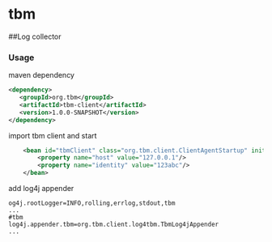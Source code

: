 # tbm
##Log collector

### Usage

maven dependency
```xml
<dependency>
   <groupId>org.tbm</groupId>
   <artifactId>tbm-client</artifactId>
   <version>1.0.0-SNAPSHOT</version>
</dependency>
```

import tbm client and start
```xml
    <bean id="tbmClient" class="org.tbm.client.ClientAgentStartup" init-method="start">
        <property name="host" value="127.0.0.1"/>
        <property name="identity" value="123abc"/>
    </bean>
```


add log4j appender
```properties
og4j.rootLogger=INFO,rolling,errlog,stdout,tbm
...
#tbm
log4j.appender.tbm=org.tbm.client.log4tbm.TbmLog4jAppender
...
```